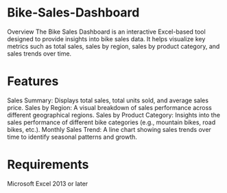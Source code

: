 # Bike-Sales-Dashboard
Overview
The Bike Sales Dashboard is an interactive Excel-based tool designed to provide insights into bike sales data. It helps visualize key metrics such as total sales, sales by region, sales by product category, and sales trends over time.

# Features
Sales Summary: Displays total sales, total units sold, and average sales price.
Sales by Region: A visual breakdown of sales performance across different geographical regions.
Sales by Product Category: Insights into the sales performance of different bike categories (e.g., mountain bikes, road bikes, etc.).
Monthly Sales Trend: A line chart showing sales trends over time to identify seasonal patterns and growth.

# Requirements
Microsoft Excel 2013 or later
